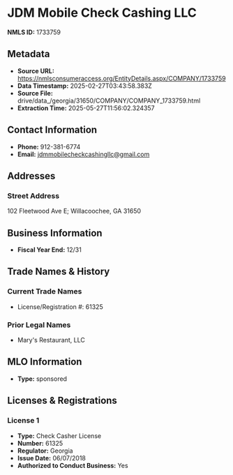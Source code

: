 # JDM Mobile Check Cashing LLC

**NMLS ID:** 1733759

## Metadata
- **Source URL:** https://nmlsconsumeraccess.org/EntityDetails.aspx/COMPANY/1733759
- **Data Timestamp:** 2025-02-27T03:43:58.383Z
- **Source File:** drive/data_/georgia/31650/COMPANY/COMPANY_1733759.html
- **Extraction Time:** 2025-05-27T11:56:02.324357

## Contact Information
- **Phone:** 912-381-6774
- **Email:** jdmmobilecheckcashingllc@gmail.com

## Addresses
### Street Address
102 Fleetwood Ave E; Willacoochee, GA 31650

## Business Information
- **Fiscal Year End:** 12/31

## Trade Names & History
### Current Trade Names
- License/Registration #: 61325

### Prior Legal Names
- Mary's Restaurant, LLC

## MLO Information
- **Type:** sponsored

## Licenses & Registrations

### License 1
- **Type:** Check Casher License
- **Number:** 61325
- **Regulator:** Georgia
- **Issue Date:** 06/07/2018
- **Authorized to Conduct Business:** Yes
